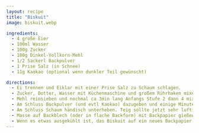 ```yaml
---
layout: recipe
title: "Biskuit"
image: biskuit.webp

ingredients:
  - 4 große Eier
  - 100ml Wasser
  - 100g Zucker
  - 180g Dinkel-Vollkorn-Mehl
  - 1/2 Sackerl Backpulver
  - 1 Prise Salz (in Schnee)
  - 11g Kaokao (optional wenn dunkler Teil gewünscht)

directions:
  - Ei trennen und Eiklar mit einer Prise Salz zu Schaum schlagen.
  - Zucker, Dotter, Wasser mit Küchenmaschine und großem Rührhaken mixen (3min Stufe 4 bis luftige, cremige Masse fast wie Schnee)
  - Mehl reinsieben und nochmal ca 3min lang Anfangs Stufe 2 dann 4 mixen
  - Am Schluss Backpulver (und evtl Kaokao) dazugeben und einige Minuten weitermixen
  - Am Schluss Schaum händisch unterheben. Teig sollte jetzt sehr luftig, flüssig aber "klebrig" sein.
  - Masse auf Backblech (oder in flache Backform) mit Backpapier gießen und im vorgeheizten Backrohr bei 180°C Ober-Unterhitze backen, 18min  für festen Teig (zb für Bananenschnitten); 14min für Roulade (und möglichst über das gesamte Blech ausstreichen damit sie dünn wird).
  - Wenn es etwas ausgekühlt ist, das Biskuit auf ein neues Backpapier kippen (die Unterseite ist glatter und so löst man den Kuchen vom Boden)
---
```

